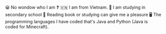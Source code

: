 :grinning: No wondow who I am :question:
:vietnam: I am from Vietnam.
:school: I am studying in secondary school
:open_book: Reading book or studying can give me a pleasure
:desktop_computer: The programming languages I have coded that's Java and Python (Java is coded for Minecraft).



